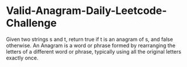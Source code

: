 # Valid-Anagram-Daily-Leetcode-Challenge
Given two strings s and t, return true if t is an anagram of s, and false otherwise.  An Anagram is a word or phrase formed by rearranging the letters of a different word or phrase, typically using all the original letters exactly once.
